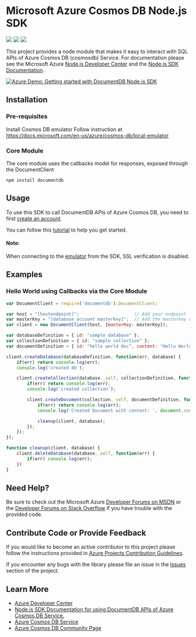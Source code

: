 # Microsoft Azure Cosmos DB Node.js SDK

![](https://img.shields.io/npm/v/documentdb.svg)
![](https://img.shields.io/npm/dm/documentdb.svg)
![](https://img.shields.io/github/issues/azure/azure-documentdb-node.svg)

This project provides a node module that makes it easy to interact with SQL APIs of Azure Cosmos DB (cosmosdb) Service.
For documentation please see the Microsoft Azure [Node.js Developer Center](http://azure.microsoft.com/en-us/develop/nodejs/) and the [ Node.js SDK Documentation](http://azure.github.io/azure-documentdb-node/).

[![Azure Demo: Getting started with DocumentDB Node.js SDK](http://img.youtube.com/vi/UAE7h9PCZjA/0.jpg)](http://www.youtube.com/watch?v=UAE7h9PCZjA)

## Installation
### Pre-requisites
Install Cosmos DB emulator Follow instruction at https://docs.microsoft.com/en-us/azure/cosmos-db/local-emulator

### Core Module

The core module uses the callbacks model for responses, exposed through the DocumentClient 

    npm install documentdb


## Usage

To use this SDK to call DocumentDB APIs of Azure Cosmos DB, you need to first [create an account](https://docs.microsoft.com/en-us/azure/cosmos-db/create-documentdb-nodejs).

You can follow this [tutorial](https://docs.microsoft.com/en-us/azure/cosmos-db/documentdb-nodejs-application) to help you get started.

#### Note:
When connecting to the [emulator](https://docs.microsoft.com/en-us/azure/cosmos-db/local-emulator) from the SDK, SSL verification is disabled. 

## Examples
### Hello World using Callbacks via the Core Module

```js
var DocumentClient = require('documentdb').DocumentClient;

var host = "[hostendpoint]";                     // Add your endpoint
var masterKey = "[database account masterkey]";  // Add the masterkey of the endpoint
var client = new DocumentClient(host, {masterKey: masterKey});

var databaseDefinition = { id: "sample database" };
var collectionDefinition = { id: "sample collection" };
var documentDefinition = { id: "hello world doc", content: "Hello World!" };

client.createDatabase(databaseDefinition, function(err, database) {
    if(err) return console.log(err);
    console.log('created db');

    client.createCollection(database._self, collectionDefinition, function(err, collection) {
        if(err) return console.log(err);
        console.log('created collection');

        client.createDocument(collection._self, documentDefinition, function(err, document) {
            if(err) return console.log(err);
            console.log('Created Document with content: ', document.content);

            cleanup(client, database);
        });
    });
});

function cleanup(client, database) {
    client.deleteDatabase(database._self, function(err) {
        if(err) console.log(err);
    })
}
```

## Need Help?

Be sure to check out the Microsoft Azure [Developer Forums on MSDN](https://social.msdn.microsoft.com/forums/azure/en-US/home?forum=AzureDocumentDB) or the [Developer Forums on Stack Overflow](https://stackoverflow.com/questions/tagged/azure-cosmosdb) if you have trouble with the provided code.

## Contribute Code or Provide Feedback

If you would like to become an active contributor to this project please follow the instructions provided in [Azure Projects Contribution Guidelines](http://azure.github.io/guidelines.html).

If you encounter any bugs with the library please file an issue in the [Issues](https://github.com/Azure/azure-documentdb-node/issues) section of the project.

## Learn More

* [Azure Developer Center](http://azure.microsoft.com/en-us/develop/nodejs)
* [Node.js SDK Documentation for using DocumentDB APIs of Azure Cosmos DB Service.](http://azure.github.io/azure-documentdb-node/)
* [Azure Cosmos DB Service](https://azure.microsoft.com/en-us/blog/dear-documentdb-customers-welcome-to-azure-cosmos-db/)
* [Azure Cosmos DB Community Page](https://docs.microsoft.com/en-us/azure/cosmos-db/community)
